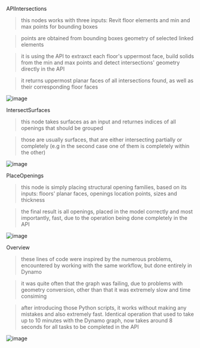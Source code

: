 APIIntersections

> this nodes works with three inputs: Revit floor elements and min and max points for bounding boxes

> points are obtained from bounding boxes geometry of selected linked elements

> it is using the API to extraxct each floor's uppermost face, build solids from the min and max points and detect intersections' geometry directly in the API

> it returns uppermost planar faces of all intersections found, as well as their corresponding floor faces

![image](https://user-images.githubusercontent.com/46314846/219318800-bbb1da43-f34a-4e44-aed9-ef54d4c08e5b.png)

IntersectSurfaces

> this node takes surfaces as an input and returnes indices of all openings that should be grouped

> those are usually surfaces, that are either intersecting partially or completely (e.g in the second case one of them is completely within the other)

![image](https://user-images.githubusercontent.com/46314846/219321103-abb8ff49-7b50-4d13-a059-2938c95632c9.png)

PlaceOpenings

> this node is simply placing structural opening families, based on its inputs: floors' planar faces, openings location points, sizes and thickness

> the final result is all openings, placed in the model correctly and most importantly, fast, due to the operation being done completely in the API

![image](https://user-images.githubusercontent.com/46314846/219324252-f250ed2f-9a99-4b27-801f-c1f71fb221fa.png)

Overview

> these lines of code were inspired by the numerous problems, encountered by working with the same workflow, but done entirely in Dynamo

> it was quite often that the graph was failing, due to problems with geometry conversion, other than that it was extremely slow and time consiming

> after introducing those Python scripts, it works without making any mistakes and also extremely fast. Identical operation that used to take up to 10 minutes with the Dynamo graph, now takes around 8 seconds for all tasks to be completed in the API

![image](https://user-images.githubusercontent.com/46314846/219325311-73fbdeca-9c7c-4483-a723-41d0f222f625.png)







